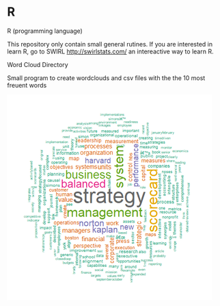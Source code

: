 # R
R (programming language)

This repository only contain small general rutines. If you are interested in learn R, go to SWIRL http://swirlstats.com/ an intereactive way to learn R.

Word Cloud Directory

Small program to create wordclouds and csv files with the the 10 most freuent words

![Alt text](./R_WordCloud/Strategy_Map.png?raw=true "WordCloud")
